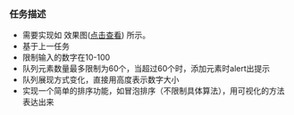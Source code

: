 ﻿### 任务描述
- 需要实现如 效果图([点击查看](https://luyaolee.github.io/ife/task_2_4/task_2_5_1.jpg))  所示。
- 基于上一任务
- 限制输入的数字在10-100
- 队列元素数量最多限制为60个，当超过60个时，添加元素时alert出提示
- 队列展现方式变化，直接用高度表示数字大小
- 实现一个简单的排序功能，如冒泡排序（不限制具体算法），用可视化的方法表达出来
